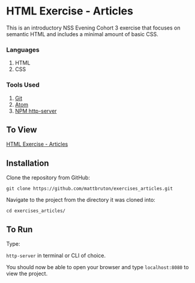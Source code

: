 # HTML Exercise - Articles

This is an introductory NSS Evening Cohort 3 exercise that focuses on semantic HTML and includes a minimal amount of basic CSS.

### Languages

1. HTML
1. CSS

### Tools Used

1. [Git](https://git-scm.com/)
1. [Atom](https://atom.io/)
1. [NPM http-server](https://www.npmjs.com/package/http-server)

## To View

[HTML Exercise - Articles](https://mb-nss-exercises.firebaseapp.com/articles/index.html)

## Installation

Clone the repository from GitHub:

`git clone https://github.com/mattbruton/exercises_articles.git`

Navigate to the project from the directory it was cloned into:

`cd exercises_articles/`

## To Run

Type:

`http-server` in terminal or CLI of choice.

You should now be able to open your browser and type `localhost:8080` to view the project.
